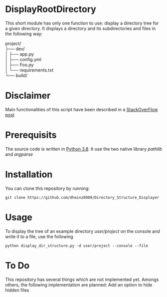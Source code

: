 # DisplayRootDirectory
This short module has only one function to use: display a directory tree for a given directory. It displays a directory and its subdirectories and files in the following way:

project/ <br />
├── dev/ <br />
│   ├── app.py <br />
│   ├── config.yml <br />
│   ├── Foo.py <br />
│   └── requirements.txt <br />
└── build/<br />

# Disclaimer
Main functionalities of this script have been described in a [StackOverFlow post](https://stackoverflow.com/questions/9727673/list-directory-tree-structure-in-python)

# Prerequisits
The source code is written in [Python 3.8](https://www.python.org/). It use the two native library *pathlib* and *argparse*

# Installation
You can clone this repository by running:
	
	git clone https://github.com/dheinz0989/Directory_Structure_Displayer

# Usage
To display the tree of an example directory *user/project* on the console and write it to a file, use the following

```
python display_dir_structure.py -d user/project --console --file
```

# To Do
This repository has several things which are not implemented yet. Amongs others, the following implementation are planned:
Add an option to hide hidden files